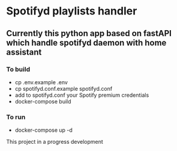 # Spotifyd playlists handler

## Currently this python app based on fastAPI which handle spotifyd daemon with home assistant

### To build
 - cp .env.example .env
 - cp spotifyd.conf.example spotifyd.conf
 - add to spotifyd.conf your Spotify premium credentials
 - docker-compose build

### To run
 - docker-compose up -d

This project in a progress development
